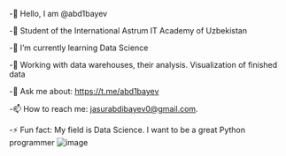 -👋 Hello, I am @abd1bayev

-🏢 Student of the International Astrum IT Academy of Uzbekistan

-🌱 I’m currently learning Data Science

-🎯 Working with data warehouses, their analysis. Visualization of finished data

-💬 Ask me about: https://t.me/abd1bayev

-📫 How to reach me: jasurabdibayev0@gmail.com.

-⚡ Fun fact: My field is Data Science. I want to be a great Python programmer
![image](https://user-images.githubusercontent.com/99121169/184105497-669a40d1-7bc8-4156-9601-470da106786b.png)
